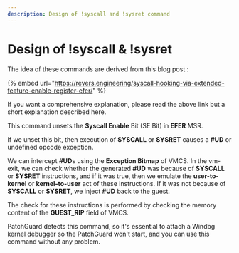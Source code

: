 ```yaml
---
description: Design of !syscall and !sysret command
---
```


# Design of !syscall & !sysret

The idea of these commands are derived from this blog post :

{% embed url="https://revers.engineering/syscall-hooking-via-extended-feature-enable-register-efer/" %}

If you want a comprehensive explanation, please read the above link but a short explanation described here.

This command unsets the **Syscall Enable** Bit \(SE Bit\) in **EFER** MSR. 

If we unset this bit, then execution of **SYSCALL** or **SYSRET** causes a **\#UD** or undefined opcode exception.

We can intercept **\#UD**s using the **Exception Bitmap** of VMCS. In the vm-exit, we can check whether the generated **\#UD** was because of  **SYSCALL** or **SYSRET** instructions, and if it was true, then we emulate the **user-to-kernel** or **kernel-to-user** act of these instructions. If it was not because of **SYSCALL** or **SYSRET**, we inject **\#UD** back to the guest.

The check for these instructions is performed by checking the memory content of the **GUEST\_RIP** field of VMCS.

PatchGuard detects this command, so it's essential to attach a Windbg kernel debugger so the PatchGuard won't start, and you can use this command without any problem.



